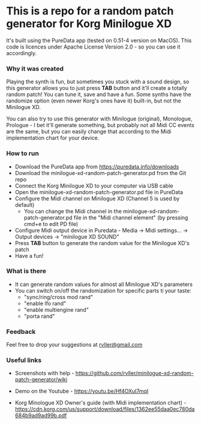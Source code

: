 # This is a repo for a random patch generator for Korg Minilogue XD
It's built using the PureData app (tested on 0.51-4 version on MacOS). 
This code is licences under Apache License Version 2.0 - so you can use it accordingly.

### Why it was created
Playing the synth is fun, but sometimes you stuck with a sound design, so this generator allows you to just press **TAB** button and it'll create a totally random patch! You can tune it, save and have a fun.
Some synths have the randomize option (even newer Korg's ones have it) built-in, but not the Minilogue XD.

You can also try to use this generator with Minilogue (original), Monologue, Prologue - I bet it'll generate something, but probably not all Midi CC events are the same, but you can easily change that according to the Midi implementation chart for your device.

### How to run
* Download the PureData app from https://puredata.info/downloads
* Download the minilogue-xd-random-patch-generator.pd from the Git repo
* Connect the Korg Minilogue XD to your computer via USB cable
* Open the minilogue-xd-random-patch-generator.pd file in PureData
* Configure the Midi channel on Minilogue XD (Channel 5 is used by default)
  * You can change the Midi channel in the minilogue-xd-random-patch-generator.pd file in the "Midi channel element" (by pressing cmd+e to edit PD file)
* Configure Midi output device in Puredata - Media -> Midi settings... -> Output devices -> "minilogue XD SOUND"
* Press **TAB** button to generate the random value for the Minilogue XD's patch
* Have a fun!

### What is there
* It can generate random values for almost all Minilogue XD's parameters
* You can switch on/off the randomization for specific parts ti your taste:
  * "sync/ring/cross mod rand"
  * "enable lfo rand"
  * "enable multiengine rand"
  * "porta rand"

### Feedback

Feel free to drop your suggestions at rvller@gmail.com

### Useful links

* Screenshots with help - https://github.com/rvller/minilogue-xd-random-patch-generator/wiki
  
* Demo on the Youtube - https://youtu.be/Hf4OXul7mqI

* Korg Minologue XD Owner's guide (with Midi implementation chart) - https://cdn.korg.com/us/support/download/files/1362ee55daa0ec780da684b9ad9ad99b.pdf
